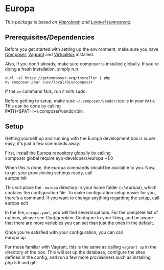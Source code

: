 # Europa

*This package is based on [Vaprobash](http://github.com/fideloper/vaprobash) and [Laravel Homestead](http://github.com/laravel/homestead).*

## Prerequisites/Dependencies

Before you get started with setting up the environment, make sure you have [Composer](https://getcomposer.org/doc/00-intro.md), [Vagrant](https://www.vagrantup.com/) and [VirtualBox](https://www.virtualbox.org/) installed.

Also, if you don't already, make sure composer is installed globally. If you're doing a fresh installation, simply run

~~~
curl -sS https://getcomposer.org/installer | php
mv composer.phar /usr/local/bin/composer
~~~

If the `mv` command fails, run it with sudo.

Before getting to setup, make sure `~/.composer/vendor/bin` is in your `PATH`. This can be done by calling  
    PATH=$PATH:~/.composer/vendor/bin

## Setup

Getting yourself up and running with the Europa development box is super easy, it's just a few commands away.

First, install the Europa repository globally by calling  
    composer global require eyp-developers/europa ~1.0

When this is done, the europa commands should be available to you. Now, to get your provisioning settings ready, call    
    europa init

This will place the `.europa` directory in your home folder (~/.europa), which contains the configuration file. To make configuration setup easier for you, there's a command. If you want to change anything regarding the setup, call  
    europa edit
    
In the file, `europa.yaml`, you will find several options. For the complete list of options, please see *Configuration*. Configure to your liking, and be aware that there are more variables you can set than just the ones in the default.

Once you're satisfied with your configuration, you can call  
    europa up
    
For those familiar with Vagrant, this is the same as calling `vagrant up` in the directory of the box. This will set up the database, configure the sites defined in the config, and run a few more provisioners such as installing php 5.6 and git.